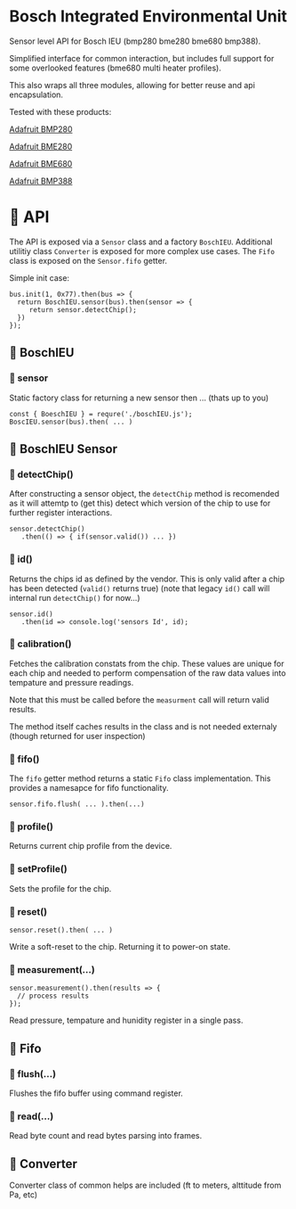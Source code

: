 # Bosch Integrated Environmental Unit
Sensor level API for Bosch IEU (bmp280 bme280 bme680 bmp388).

Simplified interface for common interaction, but includes full support for some overlooked features (bme680 multi heater profiles).

This also wraps all three modules, allowing for better reuse and api encapsulation.

Tested with these products:

[Adafruit BMP280](https://www.adafruit.com/product/2651)

[Adafruit BME280](https://www.adafruit.com/product/2652)

[Adafruit BME680](https://www.adafruit.com/product/3660)

[Adafruit BMP388](https://www.adafruit.com/product/3966)

# :wrench: API

The API is exposed via a `Sensor` class and a factory `BoschIEU`. Additional utilitiy class `Converter` is exposed for more complex use cases. The `Fifo` class is exposed on the `Sensor.fifo` getter.

Simple init case:
```
bus.init(1, 0x77).then(bus => {
  return BoschIEU.sensor(bus).then(sensor => {
     return sensor.detectChip();
  })
});
```

## :blue_book: BoschIEU
### :page_facing_up: sensor

Static factory class for returning a new sensor then ... (thats up to you)

```
const { BoeschIEU } = requre('./boschIEU.js');
BoscIEU.sensor(bus).then( ... )
``` 

## :blue_book: BoschIEU Sensor
### :page_facing_up: detectChip()

After constructing a sensor object, the `detectChip` method is recomended as it will attemtp to (get this) detect which version of the chip to use for further register interactions. 

```
sensor.detectChip()
   .then(() => { if(sensor.valid()) ... })

```

### :page_facing_up: id()

Returns the chips id as defined by the vendor. This is only valid after a chip has been detected (`valid()` returns true)
(note that legacy `id()` call will internal run `detectChip()` for now...)

```
sensor.id()
   .then(id => console.log('sensors Id', id);
```

### :page_facing_up: calibration()

Fetches the calibration constats from the chip.  These values are unique for each chip and needed to perform compensation of the raw data values into tempature and pressure readings.

Note that this must be called before the `measurment` call will return valid results. 

The method itself caches results in the class and is not needed externaly (though returned for user inspection)

### :page_facing_up: fifo()

The `fifo` getter method returns a static `Fifo` class implementation. This provides a namesapce for fifo functionality.
```
sensor.fifo.flush( ... ).then(...)
```

### :page_facing_up: profile()

Returns current chip profile from the device.

### :page_facing_up: setProfile()

Sets the profile for the chip.


### :page_facing_up: reset()

```
sensor.reset().then( ... )
```

Write a soft-reset to the chip.  Returning it to power-on state.


### :page_facing_up: measurement(...)

```
sensor.measurement().then(results => {
  // process results
});
```

Read pressure, tempature and hunidity register in a single pass.


## :blue_book: Fifo

### :page_facing_up: flush(...)
Flushes the fifo buffer using command register.

### :page_facing_up: read(...)
Read byte count and read bytes parsing into frames.


## :blue_book: Converter

Converter class of common helps are included (ft to meters, alttitude from Pa, etc)
